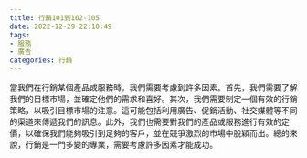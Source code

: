 ```yaml
---
title: 行銷101到102-105
date: 2022-12-29 22:10:49
tags:
- 服務
- 廣告
categories: 行銷
---
```



當我們在行銷某個產品或服務時，我們需要考慮到許多因素。首先，我們需要了解我們的目標市場，並確定他們的需求和喜好。其次，我們需要制定一個有效的行銷策略，以吸引目標市場的注意。這可能包括利用廣告、促銷活動、社交媒體等不同的渠道來傳遞我們的訊息。此外，我們也需要對我們的產品或服務進行有效的定價，以確保我們能夠吸引到足夠的客戶，並在競爭激烈的市場中脫穎而出。總的來說，行銷是一門多變的專業，需要考慮許多因素才能成功。
